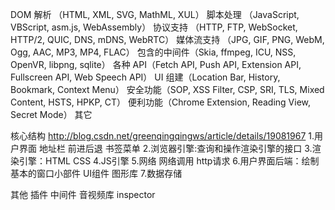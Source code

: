 DOM 解析 （HTML, XML, SVG, MathML, XUL）
脚本处理 （JavaScript, VBScript, asm.js, WebAssembly）
协议支持 （HTTP, FTP, WebSocket, HTTP/2, QUIC, DNS, mDNS, WebRTC）
媒体流支持 （JPG, GIF, PNG, WebM, Ogg, AAC, MP3, MP4, FLAC）
包含的中间件（Skia, ffmpeg, ICU, NSS, OpenVR, libpng, sqlite）
各种 API（Fetch API, Push API, Extension API, Fullscreen API, Web Speech API）
UI 组建（Location Bar, History, Bookmark, Context Menu）
安全功能（SOP, XSS Filter, CSP, SRI, TLS, Mixed Content, HSTS, HPKP, CT）
便利功能（Chrome Extension, Reading View, Secret Mode）
其它


核心结构
http://blog.csdn.net/greenqingqingws/article/details/19081967
1.用户界面
  地址栏 前进后退 书签菜单
2.浏览器引擎:查询和操作渲染引擎的接口
3.渲染引擎：HTML CSS
4.JS引擎
5.网络 网络调用 http请求
6.用户界面后端：绘制基本的窗口小部件 UI组件 图形库
7.数据存储


其他
插件 中间件
音视频库
inspector